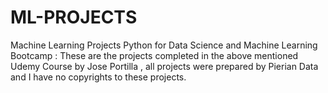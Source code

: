 # ML-PROJECTS
Machine Learning Projects 
Python for Data Science and Machine Learning Bootcamp : 
  These are the projects completed in the above mentioned Udemy Course by Jose Portilla , all projects were prepared by Pierian Data and I have no copyrights to these projects.
